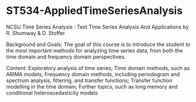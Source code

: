 # ST534-AppliedTimeSeriesAnalysis
NCSU Time Series Analysis : Text Time Series Analysis And Applications by R. Shumway &amp; D. Stoffer 

Background and Goals: The goal of this course is to introduce the student to the most important methods for analyzing time series data, from both the time domain and frequency domain perspectives.

Content: Exploratory analysis of time series; Time domain methods, such as ARIMA models; Frequency domain methods, including periodogram and spectrum analysis, filtering, and transfer functions; Transfer function modelling in the time domain; Further topics, such as long memory and conditional heteroscedasticity models
